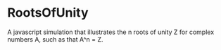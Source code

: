 RootsOfUnity
============

A javascript simulation that illustrates the n roots of unity Z for complex numbers A, such as that A^n = Z.